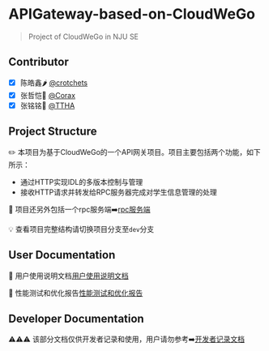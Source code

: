 # APIGateway-based-on-CloudWeGo
> Project of CloudWeGo in NJU SE
## Contributor
- [x] 陈皓鑫🌶️ [@crotchets](https://github.com/211250236)
- [x] 张哲恺🌴 [@Corax](https://github.com/KYCoraxxx)
- [x] 张铭铭🍵 [@TTHA](https://github.com/T-THA)
## Project Structure
✏️ 本项目为基于CloudWeGo的一个API网关项目。项目主要包括两个功能，如下所示：
- 通过HTTP实现IDL的多版本控制与管理
- 接收HTTP请求并转发给RPC服务器完成对学生信息管理的处理

📍 项目还另外包括一个rpc服务端➡️[rpc服务端](https://github.com/KYCoraxxx/rpc-server-for-cloudwego-project)

💡 查看项目完整结构请切换项目分支至`dev`分支
## User Documentation
🎉 用户使用说明文档[用户使用说明文档](./docs/user-specification.md)

📣 性能测试和优化报告[性能测试和优化报告](./docs/performance-test-and-optimization-report.md)
## Developer Documentation
⚠️⚠️⚠️ 该部分文档仅供开发者记录和使用，用户请勿参考➡️[开发者记录文档](./docs/developer-documentation.md)



